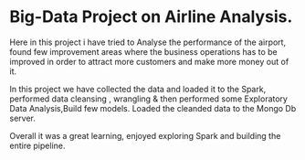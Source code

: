 # Big-Data Project on Airline Analysis.

Here in this project i have tried to Analyse the performance of the airport, found few improvement areas where the business operations has to be improved in order to attract more customers and make more money out of it.

In this project we have collected the data and loaded it to the Spark, performed data cleansing , wrangling & then performed some Exploratory Data Analysis,Build few models.
Loaded the cleanded data to the Mongo Db server.

Overall it was a great learning, enjoyed exploring Spark and building the entire pipeline. 
